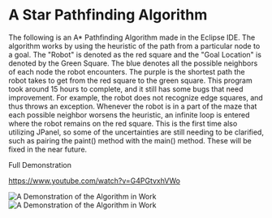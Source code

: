 # A Star Pathfinding Algorithm 

The following is an A* Pathfinding Algorithm made in the Eclipse IDE. The algorithm works by using the heuristic of the path from a particular node to a goal. The "Robot" is denoted as the red square and the "Goal Location" is denoted by the Green Square. The blue denotes all the possible neighbors of each node the robot encounters. The purple is the shortest path the robot takes to get from the red square to the green square. This program took around 15 hours to complete, and it still has some bugs that need improvement. For example, the robot does not recognize edge squares, and thus throws an exception. Whenever the robot is in a part of the maze that each possible neighbor worsens the heuristic, an infinite loop is entered where the robot remains on the red square. This is the first time also utilizing JPanel, so some of the uncertainties are still needing to be clarified, such as pairing the paint() method with the main() method. These will be fixed in the near future. 

Full Demonstration 

https://www.youtube.com/watch?v=G4PGtvxhVWo

![A Demonstration of the Algorithm in Work](https://i.imgur.com/hwrdtmw.png)
![A Demonstration of the Algorithm in Work](https://i.imgur.com/SZY3VJs.png)
